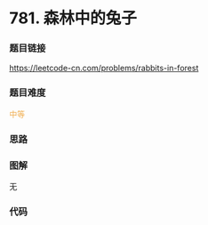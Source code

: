 # 781. 森林中的兔子

### 题目链接

https://leetcode-cn.com/problems/rabbits-in-forest

### 题目难度

<font color=#F0AD4E>中等</font>

### 思路



### 图解

无

### 代码

```python
```